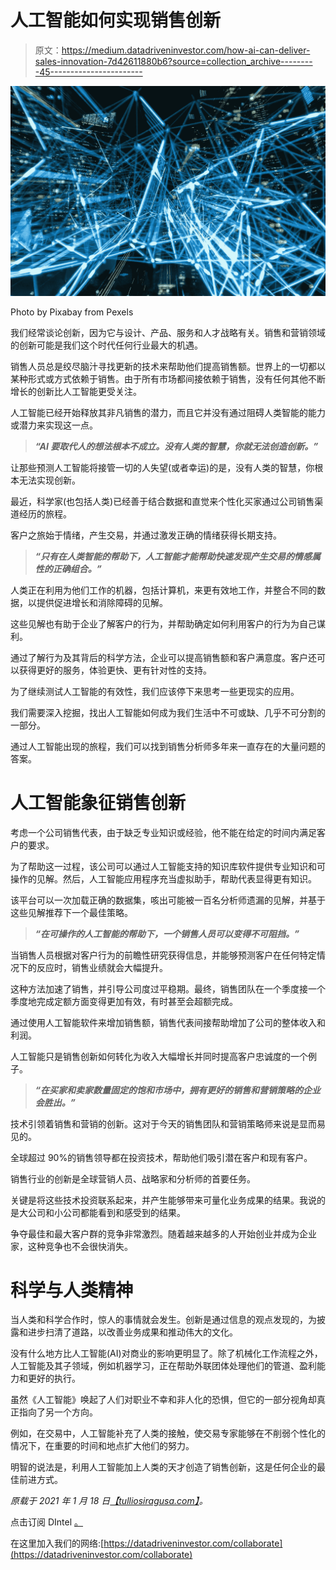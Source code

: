 # 人工智能如何实现销售创新

> 原文：<https://medium.datadriveninvestor.com/how-ai-can-deliver-sales-innovation-7d42611880b6?source=collection_archive---------45----------------------->

![](img/23e1568271cf684fef5c7ee583a24a23.png)

Photo by Pixabay from Pexels

我们经常谈论创新，因为它与设计、产品、服务和人才战略有关。销售和营销领域的创新可能是我们这个时代任何行业最大的机遇。

销售人员总是绞尽脑汁寻找更新的技术来帮助他们提高销售额。世界上的一切都以某种形式或方式依赖于销售。由于所有市场都间接依赖于销售，没有任何其他不断增长的创新比人工智能更受关注。

人工智能已经开始释放其非凡销售的潜力，而且它并没有通过阻碍人类智能的能力或潜力来实现这一点。

> ***“AI 要取代人的想法根本不成立。没有人类的智慧，你就无法创造创新。”***

让那些预测人工智能将接管一切的人失望(或者幸运)的是，没有人类的智慧，你根本无法实现创新。

最近，科学家(也包括人类)已经善于结合数据和直觉来个性化买家通过公司销售渠道经历的旅程。

客户之旅始于情绪，产生交易，并通过激发正确的情绪获得长期支持。

> ***“只有在人类智能的帮助下，人工智能才能帮助快速发现产生交易的情感属性的正确组合。”***

人类正在利用为他们工作的机器，包括计算机，来更有效地工作，并整合不同的数据，以提供促进增长和消除障碍的见解。

这些见解也有助于企业了解客户的行为，并帮助确定如何利用客户的行为为自己谋利。

通过了解行为及其背后的科学方法，企业可以提高销售额和客户满意度。客户还可以获得更好的服务，体验更快、更有针对性的支持。

为了继续测试人工智能的有效性，我们应该停下来思考一些更现实的应用。

我们需要深入挖掘，找出人工智能如何成为我们生活中不可或缺、几乎不可分割的一部分。

通过人工智能出现的旅程，我们可以找到销售分析师多年来一直存在的大量问题的答案。

# 人工智能象征销售创新

考虑一个公司销售代表，由于缺乏专业知识或经验，他不能在给定的时间内满足客户的要求。

为了帮助这一过程，该公司可以通过人工智能支持的知识库软件提供专业知识和可操作的见解。然后，人工智能应用程序充当虚拟助手，帮助代表显得更有知识。

该平台可以一次加载正确的数据集，咳出可能被一百名分析师遗漏的见解，并基于这些见解推荐下一个最佳策略。

> ***“在可操作的人工智能的帮助下，一个销售人员可以变得不可阻挡。”***

当销售人员根据对客户行为的前瞻性研究获得信息，并能够预测客户在任何特定情况下的反应时，销售业绩就会大幅提升。

这种方法加速了销售，并引导公司度过平稳期。最终，销售团队在一个季度接一个季度地完成定额方面变得更加有效，有时甚至会超额完成。

通过使用人工智能软件来增加销售额，销售代表间接帮助增加了公司的整体收入和利润。

人工智能只是销售创新如何转化为收入大幅增长并同时提高客户忠诚度的一个例子。

> ***“在买家和卖家数量固定的饱和市场中，拥有更好的销售和营销策略的企业会胜出。”***

技术引领着销售和营销的创新。这对于今天的销售团队和营销策略师来说是显而易见的。

全球超过 90%的销售领导都在投资技术，帮助他们吸引潜在客户和现有客户。

销售行业的创新是全球营销人员、战略家和分析师的首要任务。

关键是将这些技术投资联系起来，并产生能够带来可量化业务成果的结果。我说的是大公司和小公司都能看到和感受到的结果。

争夺最佳和最大客户群的竞争非常激烈。随着越来越多的人开始创业并成为企业家，这种竞争也不会很快消失。

# 科学与人类精神

当人类和科学合作时，惊人的事情就会发生。创新是通过信息的观点发现的，为披露和进步扫清了道路，以改善业务成果和推动伟大的文化。

没有什么地方比人工智能(AI)对商业的影响更明显了。除了机械化工作流程之外，人工智能及其子领域，例如机器学习，正在帮助外联团体处理他们的管道、盈利能力和更好的执行。

虽然《人工智能》唤起了人们对职业不幸和非人化的恐惧，但它的一部分视角却真正指向了另一个方向。

例如，在交易中，人工智能补充了人类的接触，使交易专家能够在不削弱个性化的情况下，在重要的时间和地点扩大他们的努力。

明智的说法是，利用人工智能加上人类的天才创造了销售创新，这是任何企业的最佳前进方式。

*原载于 2021 年 1 月 18 日*[*【tulliosiragusa.com】*](https://tulliosiragusa.com/sales-innovation/)*。*

点击订阅 DIntel [。](https://ddintel.datadriveninvestor.com/)

在这里加入我们的网络:[https://datadriveninvestor.com/collaborate](https://datadriveninvestor.com/collaborate)
